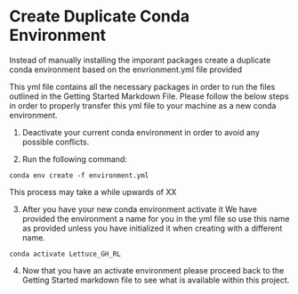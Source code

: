# Create Duplicate Conda Environment 
Instead of manually installing the imporant packages create a duplicate conda environment based on the envrionment.yml file provided

This yml file contains all the necessary packages in order to run the files outlined in the Getting Started Markdown File. Please follow the below steps in order to properly transfer this yml file to your machine as a new conda environment. 

1. Deactivate your current conda environment in order to avoid any possible conflicts.

2. Run the following command:

` conda env create -f environment.yml `

This process may take a while upwards of XX

3. After you have your new conda environment activate it
We have provided the environment a name for you in the yml file so use this name as provided unless you have initialized it when creating with a different name.

`conda activate Lettuce_GH_RL`

4. Now that you have an activate environment please proceed back to the Getting Started markdown file to see what is available within this project.



